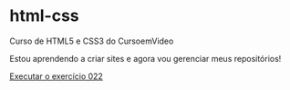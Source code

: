 # html-css
Curso de HTML5 e CSS3 do CursoemVideo 

Estou aprendendo a criar sites e agora vou gerenciar meus repositórios!

<a href="https://thomasmagela01.github.io/html-css/exercicios/ex022 - imagem de fundo/fundo004">Executar o exercício 022</a>